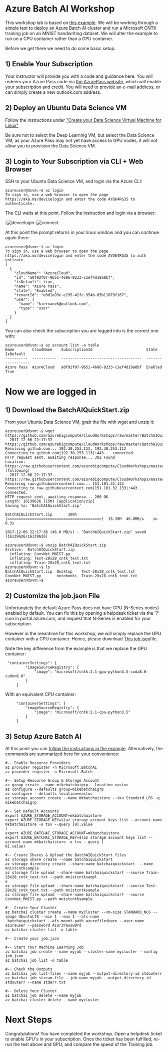 # Azure Batch AI Workshop

This workshop lab is based on <a href="https://docs.microsoft.com/en-us/azure/batch-ai/">this example</a>. We will be working through a simple test to deploy an Azure Batch AI cluster and run a Microsoft CNTK training job on an MNIST handwriting dataset. We will alter the example to run on a CPU container rather than a GPU container. 

Before we get there we need to do some basic setup: 

## 1) Enable Your Subscription

Your instructor will provide you with a code and guidance here. You will redeem your Azure Pass code via <a href="https://www.microsoftazurepass.com/">the AzurePass website</a>, which will enable your subscription and credit. You will need to provide an e-mail address, or can simply create a new outlook.com address. 

## 2) Deploy an Ubuntu Data Science VM

Follow the instructions under <a href="https://docs.microsoft.com/en-us/azure/machine-learning/data-science-virtual-machine/dsvm-ubuntu-intro">"Create your Data Science Virtual Machine for Linux"</a>

Be sure not to select the Deep Learning VM, but select the Data Science VM, as your Azure Pass may not yet have access to GPU nodes, it will not allow you to provision the Data Science VM. 

## 3) Login to Your Subscription via CLI + Web Browser

SSH to your Ubuntu Data Science VM, and login via the Azure CLI: 

```
azureuser@dsvm:~$ az login
To sign in, use a web browser to open the page https://aka.ms/devicelogin and enter the code AYQ64RG35 to authenticate.
```

The CLI waits at this point. Follow the instruction and login via a browser:

:![devcelogin](images/devicelogin.PNG)
:![connect](images/pickaccount.PNG)

At this point the prompt returns in your linux window and you can continue again there: 
```
azureuser@dsvm:~$ az login
To sign in, use a web browser to open the page https://aka.ms/devicelogin and enter the code AYQ64RG35 to auth
enticate.
[
  {
    "cloudName": "AzureCloud",
    "id": "a0f92f07-9b51-4686-9233-c1ef4d19a8bf",
    "isDefault": true,
    "name": "Azure Pass",
    "state": "Enabled",
    "tenantId": "e0d1a93e-e295-42fc-954b-05b11079f167",
    "user": {
      "name": "kiernanek@outlook.com",
      "type": "user"
    }
  }
]
```
You can also check the subscription you are logged into is the correct one with:
```
azureuser@dsvm:~$ az account list -o table
Name        CloudName    SubscriptionId                        State    IsDefault
----------  -----------  ------------------------------------  -------  -----------
Azure Pass  AzureCloud   a0f92f07-9b51-4686-9233-c1ef4d19a8bf  Enabled  True
```

# Now we are logged in

## 1) Download the BatchAIQuickStart.zip

From your Ubuntu Data Science VM, grab the file with wget and unzip it: 

```
azureuser@dsvm:~$ wget https://github.com/azurebigcompute/CloudWorkshops/raw/master/BatchAIQuickStart.zip
--2017-12-06 22:17:37--  https://github.com/azurebigcompute/CloudWorkshops/raw/master/BatchAIQuickStart.zip
Resolving github.com... 192.30.253.113, 192.30.253.112
Connecting to github.com|192.30.253.113|:443... connected.
HTTP request sent, awaiting response... 302 Found
Location: https://raw.githubusercontent.com/azurebigcompute/CloudWorkshops/master/BatchAIQuickStart.zip [following]
--2017-12-06 22:17:37--  https://raw.githubusercontent.com/azurebigcompute/CloudWorkshops/master/BatchAIQuickStart.zip
Resolving raw.githubusercontent.com... 151.101.32.133
Connecting to raw.githubusercontent.com|151.101.32.133|:443... connected.
HTTP request sent, awaiting response... 200 OK
Length: 16139626 (15M) [application/zip]
Saving to: ‘BatchAIQuickStart.zip’

BatchAIQuickStart.zip       100%[=========================================>]  15.39M  46.0MB/s    in 0.3s

2017-12-06 22:17:38 (46.0 MB/s) - ‘BatchAIQuickStart.zip’ saved [16139626/16139626]

azureuser@dsvm:~$ unzip BatchAIQuickStart.zip
Archive:  BatchAIQuickStart.zip
  inflating: ConvNet_MNIST.py
  inflating: Test-28x28_cntk_text.txt
  inflating: Train-28x28_cntk_text.txt
azureuser@dsvm:~$ ls
BatchAIQuickStart.zip  Desktop    Test-28x28_cntk_text.txt
ConvNet_MNIST.py       notebooks  Train-28x28_cntk_text.txt
azureuser@dsvm:~$
```

## 2) Customize the job.json File

Unfortunately the default Azure Pass does not have GPU (N-Series nodes) enabled by default. You can fix this by opening a helpdesk ticket via the '?' icon in portal.azure.com, and request that N-Series is enabled for your subscription. 

However in the meantime for this workshop, we will simply replace the GPU container with a CPU container. Hence, please download <a href="job.json">This job.json</a>file. 

Note the key difference from the example is that we replace the GPU container:
```
 "containerSettings": {
         "imageSourceRegistry": {
             "image": "microsoft/cntk:2.1-gpu-python3.5-cuda8.0-cudnn6.0"
         }
     }
```
With an equivalent CPU container: 
```
     "containerSettings": {
         "imageSourceRegistry": {
             "image": "microsoft/cntk:2.1-cpu-python3.5"
         }
     }
```

## 3) Setup Azure Batch AI

At this point you can <a href="https://docs.microsoft.com/en-us/azure/batch-ai/quickstart-cli">follow the instructions in the example</a>. Alternatively, the commands are summarized here for your convenience:

```
#-- Enable Resource Providers
az provider register -n Microsoft.BatchAI
az provider register -n Microsoft.Batch

#-- Setup Resource Group & Storage Account
az group create --name mikebatchaigrp --location eastus
az configure --defaults group=mikebatchaigrp
az configure --defaults location=eastus
az storage account create --name mkbatchaistore --sku Standard_LRS -g mikebatchaigrp

#-- Set Default Accounts
export AZURE_STORAGE_ACCOUNT=mkbatchaistore
export AZURE_STORAGE_KEY=$(az storage account keys list --account-name mkbatchaistore -o tsv --query [0].value
)
export AZURE_BATCHAI_STORAGE_ACCOUNT=mkbatchaistore
export AZURE_BATCHAI_STORAGE_KEY=$(az storage account keys list --account-name mkbatchaistore -o tsv --query [
0].value)

#-- Create Shares & Upload the BatchAIQuickStart files
az storage share create --name batchaiquickstart
az storage directory create --share-name batchaiquickstart  --name mnistcntksample
az storage file upload --share-name batchaiquickstart --source Train-28x28_cntk_text.txt --path mnistcntksampl
e
az storage file upload --share-name batchaiquickstart --source Test-28x28_cntk_text.txt --path mnistcntksample
az storage file upload --share-name batchaiquickstart --source ConvNet_MNIST.py --path mnistcntksample

#-- Create Your Cluster
az batchai cluster create --name mycluster --vm-size STANDARD_NC6 --image UbuntuLTS --min 1 --max 1 --afs-name
 batchaiquickstart --afs-mount-path azurefileshare --user-name azureuser --password Azur3Passw0rd
az batchai cluster list -o table

#-- Create your job.json

#-- Start Your Machine Learning Job
az batchai job create --name myjob --cluster-name mycluster --config job.json
az batchai job list -o table

#-- Check the Outputs
az batchai job list-files --name myjob --output-directory-id stdouterr
az batchai job stream-file --job-name myjob --output-directory-id stdouterr --name stderr.txt

#-- Delete Your Cluster
az batchai job delete --name myjob
az batchai cluster delete --name mycluster
```

# Next Steps

Congratulations! You have completed the workshop. Open a helpdesk ticket to enable GPU's in your subscription. Once the ticket has been fulfilled, re-run the test above and GPU, and compare the speed of the Training job. 
